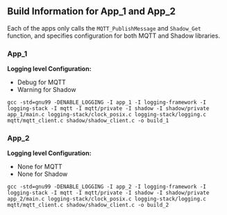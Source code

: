 ## Build Information for App_1 and App_2
Each of the apps only calls the `MQTT_PublishMessage` and `Shadow_Get` function, and specifies configuration for both MQTT and Shadow libraries.

### App_1 
<b>Logging level Configuration:</b>
* Debug for MQTT
* Warning for Shadow

`gcc -std=gnu99 -DENABLE_LOGGING -I app_1 -I logging-framework -I logging-stack -I mqtt -I mqtt/private -I shadow -I shadow/private app_1/main.c logging-stack/clock_posix.c logging-stack/logging.c mqtt/mqtt_client.c shadow/shadow_client.c -o build_1`

### App_2
<b>Logging level Configuration:</b>
* None for MQTT
* None for Shadow

`gcc -std=gnu99 -DENABLE_LOGGING -I app_2 -I logging-framework -I logging-stack -I mqtt -I mqtt/private -I shadow -I shadow/private app_2/main.c logging-stack/clock_posix.c logging-stack/logging.c mqtt/mqtt_client.c shadow/shadow_client.c -o build_2`